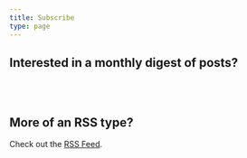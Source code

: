 ```yaml
---
title: Subscribe
type: page
---
```


## Interested in a monthly digest of posts?

<script type="text/javascript" src="https://static.mailerlite.com/data/webforms/814910/a3h4l0.js?v2"></script>

<br />
<br />

## More of an RSS type?

Check out the <a href="/index.xml">RSS Feed</a>.
